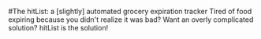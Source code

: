 #The hitList: a [slightly] automated grocery expiration tracker
Tired of food expiring because you didn't realize it was bad? Want an overly complicated solution? hitList is the solution!

